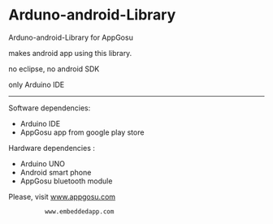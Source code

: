 Arduno-android-Library
==============

Arduno-android-Library for AppGosu

makes android app using this library.

no eclipse, no android SDK

only Arduino IDE

-------------------------

Software dependencies:
* Arduino IDE
* AppGosu app from google play store


Hardware dependencies : 
* Arduino UNO
* Android smart phone
* AppGosu bluetooth module
 

Please, visit   www.appgosu.com
 
              www.embeddedapp.com 
